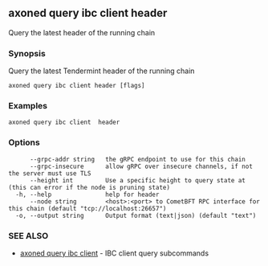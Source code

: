 ## axoned query ibc client header

Query the latest header of the running chain

### Synopsis

Query the latest Tendermint header of the running chain

```
axoned query ibc client header [flags]
```

### Examples

```
axoned query ibc client  header
```

### Options

```
      --grpc-addr string   the gRPC endpoint to use for this chain
      --grpc-insecure      allow gRPC over insecure channels, if not the server must use TLS
      --height int         Use a specific height to query state at (this can error if the node is pruning state)
  -h, --help               help for header
      --node string        <host>:<port> to CometBFT RPC interface for this chain (default "tcp://localhost:26657")
  -o, --output string      Output format (text|json) (default "text")
```

### SEE ALSO

* [axoned query ibc client](axoned_query_ibc_client.md)	 - IBC client query subcommands
